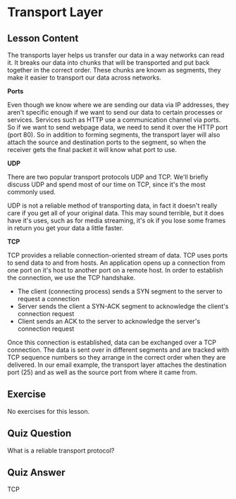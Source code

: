 # Transport Layer

## Lesson Content

The transports layer helps us transfer our data in a way networks can read it. It breaks our data into chunks that will be transported and put back together in the correct order. These chunks are known as segments, they make it easier to transport our data across networks. 

<b>Ports</b>

Even though we know where we are sending our data via IP addresses, they aren't specific enough if we want to send our data to certain processes or services. Services such as HTTP use a communication channel via ports. So if we want to send webpage data, we need to send it over the HTTP port (port 80). So in addition to forming segments, the transport layer will also attach the source and destination ports to the segment, so when the receiver gets the final packet it will know what port to use. 

<b>UDP</b>

There are two popular transport protocols UDP and TCP. We'll briefly discuss UDP and spend most of our time on TCP, since it's the most commonly used.

UDP is not a reliable method of transporting data, in fact it doesn't really care if you get all of your original data. This may sound terrible, but it does have it's uses, such as for media streaming, it's ok if you lose some frames in return you get your data a little faster. 

<b>TCP</b>

TCP provides a reliable connection-oriented stream of data. TCP uses ports to send data to and from hosts. An application opens up a connection from one port on it's host to another port on a remote host. In order to establish the connection, we use the TCP handshake. 

<ul>
<li>The client (connecting process) sends a SYN segment to the server to request a connection</li>
<li>Server sends the client a SYN-ACK segment to acknowledge the client's connection request</li>
<li>Client sends an ACK to the server to acknowledge the server's connection request</li>
</ul>

Once this connection is established, data can be exchanged over a TCP connection. The data is sent over in different segments and are tracked with TCP sequence numbers so they arrange in the correct order when they are delivered. In our email example, the transport layer attaches the destination port (25) and as well as the source port from where it came from.

## Exercise

No exercises for this lesson.

## Quiz Question

What is a reliable transport protocol?

## Quiz Answer

TCP
